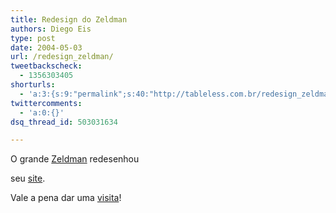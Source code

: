```yaml
---
title: Redesign do Zeldman
authors: Diego Eis
type: post
date: 2004-05-03
url: /redesign_zeldman/
tweetbackscheck:
  - 1356303405
shorturls:
  - 'a:3:{s:9:"permalink";s:40:"http://tableless.com.br/redesign_zeldman";s:7:"tinyurl";s:26:"http://tinyurl.com/3zqw6m2";s:4:"isgd";s:19:"http://is.gd/KGdMIh";}'
twittercomments:
  - 'a:0:{}'
dsq_thread_id: 503031634

---
```

O grande [Zeldman][1] redesenhou
  
seu [site][1].
              
Vale a pena dar uma [visita][1]!

 [1]: http://www.zeldman.com/